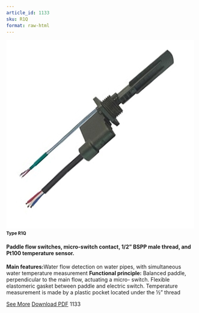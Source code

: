```yaml
---
article_id: 1133
sku: R1Q
format: raw-html
---
```

 <img src="../new-images/R1Q.jpg" class="card-imgs mb-2">
 <small class="text-grey mb-2"><b>Type R1Q</b> </small>
 <h4>Paddle flow switches, micro-switch contact, 1/2&#x201D; BSPP male thread, and Pt100 temperature sensor.</h4>
 <p><b>Main features:</b>Water flow detection on water pipes, with simultaneous water temperature measurement
 <b>Functional principle:</b> Balanced paddle, perpendicular to the main flow, actuating a micro- switch. Flexible elastomeric gasket between paddle and electric switch.
 Temperature measurement is made by a plastic pocket located under the &#xBD;&#x201D; thread</p>
 <div class="btns">
 <a href="../en/paddle-flow-switches-type-r1q.html" class="btn-red">See More</a>
 <a href="../en/pdf/6-14Plastic paddle Pt100 temperature sensor20140311.pdf " target="_blank" class="btn-red">Download PDF</a>
 <!-- <a href="http://www.ultimheat.com/cat6.html" target="_blank" class="access-link"> Access full catalogue <i class="fa fa-external-link" aria-hidden="true"></i> </a> -->
 <span class="number-btn">1133</span>
 </div>
 
